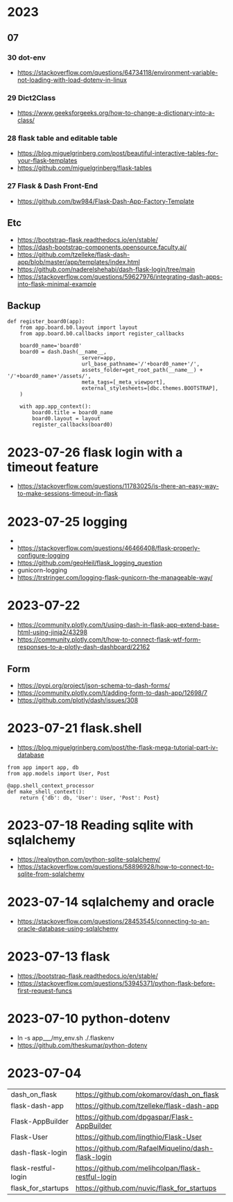 
# 2023

## 07

### 30 dot-env

- https://stackoverflow.com/questions/64734118/environment-variable-not-loading-with-load-dotenv-in-linux

### 29 Dict2Class

- https://www.geeksforgeeks.org/how-to-change-a-dictionary-into-a-class/

### 28 flask table and editable table

- https://blog.miguelgrinberg.com/post/beautiful-interactive-tables-for-your-flask-templates
- https://github.com/miguelgrinberg/flask-tables

### 27 Flask & Dash Front-End

- https://github.com/bw984/Flask-Dash-App-Factory-Template 

## Etc

- https://bootstrap-flask.readthedocs.io/en/stable/
- https://dash-bootstrap-components.opensource.faculty.ai/
- https://github.com/tzelleke/flask-dash-app/blob/master/app/templates/index.html
- https://github.com/naderelshehabi/dash-flask-login/tree/main
- https://stackoverflow.com/questions/59627976/integrating-dash-apps-into-flask-minimal-example

## Backup


```
def register_board0(app):
    from app.board.b0.layout import layout
    from app.board.b0.callbacks import register_callbacks

    board0_name='board0'
    board0 = dash.Dash(__name__,
                        server=app,
                        url_base_pathname='/'+board0_name+'/',
                        assets_folder=get_root_path(__name__) + '/'+board0_name+'/assets/',
                        meta_tags=[_meta_viewport],
                        external_stylesheets=[dbc.themes.BOOTSTRAP],
    )

    with app.app_context():
        board0.title = board0_name
        board0.layout = layout
        register_callbacks(board0)
```



# 2023-07-26 flask login with a timeout feature

- https://stackoverflow.com/questions/11783025/is-there-an-easy-way-to-make-sessions-timeout-in-flask

# 2023-07-25 logging

- 
- https://stackoverflow.com/questions/46466408/flask-properly-configure-logging
- https://github.com/geoHeil/flask_logging_question
- gunicorn-logging
- https://trstringer.com/logging-flask-gunicorn-the-manageable-way/

# 2023-07-22 

- https://community.plotly.com/t/using-dash-in-flask-app-extend-base-html-using-jinja2/43298
- https://community.plotly.com/t/how-to-connect-flask-wtf-form-responses-to-a-plotly-dash-dashboard/22162

## Form

- https://pypi.org/project/json-schema-to-dash-forms/
- https://community.plotly.com/t/adding-form-to-dash-app/12698/7
- https://github.com/plotly/dash/issues/308



# 2023-07-21 flask.shell

- https://blog.miguelgrinberg.com/post/the-flask-mega-tutorial-part-iv-database


```
from app import app, db
from app.models import User, Post

@app.shell_context_processor
def make_shell_context():
    return {'db': db, 'User': User, 'Post': Post}
```

# 2023-07-18 Reading sqlite with sqlalchemy
- https://realpython.com/python-sqlite-sqlalchemy/
- https://stackoverflow.com/questions/58896928/how-to-connect-to-sqlite-from-sqlalchemy

# 2023-07-14 sqlalchemy and oracle

- https://stackoverflow.com/questions/28453545/connecting-to-an-oracle-database-using-sqlalchemy

# 2023-07-13 flask

-  https://bootstrap-flask.readthedocs.io/en/stable/
- https://stackoverflow.com/questions/53945371/python-flask-before-first-request-funcs
 
# 2023-07-10 python-dotenv

- ln -s app___/my_env.sh ./.flaskenv
- https://github.com/theskumar/python-dotenv

# 2023-07-04

| | | |
|-|-|-|
| dash_on_flask | https://github.com/okomarov/dash_on_flask | | 
| flask-dash-app |  https://github.com/tzelleke/flask-dash-app | | 
| Flask-AppBuilder |   https://github.com/dpgaspar/Flask-AppBuilder | | 
| Flask-User |   https://github.com/lingthio/Flask-User | | 
| dash-flask-login |   https://github.com/RafaelMiquelino/dash-flask-login | | 
| flask-restful-login |   https://github.com/melihcolpan/flask-restful-login | | 
| flask_for_startups |   https://github.com/nuvic/flask_for_startups | | 
